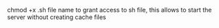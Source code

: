 chmod +x .sh file name to grant access to sh file, this allows to start the server without creating cache files
